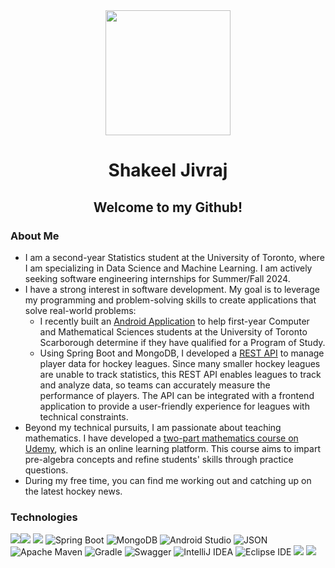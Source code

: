 <div id="header" align="center">
  <img src="https://media.giphy.com/media/06vbLCWUQcDKGFVjPt/giphy.gif" width="200"/>
</div>

<h1 align = "center">Shakeel Jivraj</h1>

<h2 align = "center">Welcome to my Github! </h2>

### About Me ###
- I am a second-year Statistics student at the University of Toronto, where I am specializing in Data Science and Machine Learning. I am actively seeking software engineering internships for Summer/Fall 2024.
- I have a strong interest in software development. My goal is to leverage my programming and problem-solving skills to create applications that solve real-world problems:
  - I recently built an <a href="https://github.com/Shak789/DecisionMate" target="_blank">Android Application</a> to help first-year Computer and Mathematical Sciences students at the University of Toronto Scarborough determine if they have qualified for a Program of Study.
  - Using Spring Boot and MongoDB, I developed a <a href="https://github.com/Shak789/HockeyBackend" target="_blank">REST API</a> to manage player data for hockey leagues. Since many smaller hockey leagues are unable to track statistics, this REST API enables leagues to track and analyze data, so teams can accurately measure the performance of players. The API can be integrated with a frontend application to provide a user-friendly experience for leagues with technical constraints.
- Beyond my technical pursuits, I am passionate about teaching mathematics. I have developed a <a href="https://www.udemy.com/user/shakeel-jivraj/" target="_blank">two-part mathematics course on Udemy</a>, which is an online learning platform. This course aims to impart pre-algebra concepts and refine students' skills through practice questions.
- During my free time, you can find me working out and catching up on the latest hockey news.

### Technologies ###
 <img src="https://img.shields.io/badge/Python-FFD43B?style=for-the-badge&logo=python&logoColor=blue" /><img src="https://img.shields.io/badge/C-00599C?style=for-the-badge&logo=c&logoColor=white" />  <img src="https://img.shields.io/badge/java-%23ED8B00.svg?style=for-the-badge&logo=openjdk&logoColor=white" />  ![Spring Boot](https://img.shields.io/static/v1?style=for-the-badge&message=Spring+Boot&color=6DB33F&logo=Spring+Boot&logoColor=FFFFFF&label=) ![MongoDB](https://img.shields.io/static/v1?style=for-the-badge&message=MongoDB&color=47A248&logo=MongoDB&logoColor=FFFFFF&label=) ![Android Studio](https://img.shields.io/static/v1?style=for-the-badge&message=Android+Studio&color=222222&logo=Android+Studio&logoColor=3DDC84&label=) ![JSON](https://img.shields.io/static/v1?style=for-the-badge&message=JSON&color=000000&logo=JSON&logoColor=FFFFFF&label=) ![Apache Maven](https://img.shields.io/static/v1?style=for-the-badge&message=Apache+Maven&color=C71A36&logo=Apache+Maven&logoColor=FFFFFF&label=) ![Gradle](https://img.shields.io/static/v1?style=for-the-badge&message=Gradle&color=02303A&logo=Gradle&logoColor=FFFFFF&label=) ![Swagger](https://img.shields.io/static/v1?style=for-the-badge&message=Swagger&color=222222&logo=Swagger&logoColor=85EA2D&label=) ![IntelliJ IDEA](https://img.shields.io/static/v1?style=for-the-badge&message=IntelliJ+IDEA&color=000000&logo=IntelliJ+IDEA&logoColor=FFFFFF&label=) ![Eclipse IDE](https://img.shields.io/static/v1?style=for-the-badge&message=Eclipse+IDE&color=2C2255&logo=Eclipse+IDE&logoColor=FFFFFF&label=)  <img src="https://img.shields.io/badge/GIT-E44C30?style=for-the-badge&logo=git&logoColor=white" /> <img src="https://img.shields.io/badge/jira-%230A0FFF.svg?style=for-the-badge&logo=jira&logoColor=white" /> 

</div>
